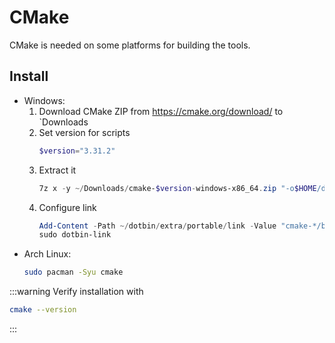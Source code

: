 # CMake
CMake is needed on some platforms for building the tools.

## Install
- Windows:
    1. Download CMake ZIP from https://cmake.org/download/ to `Downloads
    2. Set version for scripts
        ```powershell
        $version="3.31.2"
    3. Extract it
        ```powershell
        7z x -y ~/Downloads/cmake-$version-windows-x86_64.zip "-o$HOME/dotbin/extra/portable"
        ```
    4. Configure link
        ```powershell
        Add-Content -Path ~/dotbin/extra/portable/link -Value "cmake-*/bin/cmake.exe"
        sudo dotbin-link
        ```
- Arch Linux:
    ```bash
    sudo pacman -Syu cmake
    ```

:::warning
Verify installation with
```bash
cmake --version
```
:::
